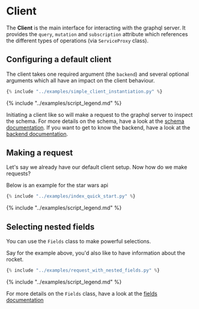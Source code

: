# Client

The **Client** is the main interface for interacting with the graphql server. It provides the `query`, `mutation`
and `subscription` attribute which references the different types of operations (via `ServiceProxy` class).

## Configuring a default client

The client takes one required argument (the `backend`) and several optional arguments which all have an impact on the
client behaviour.

```python 
{% include "../examples/simple_client_instantiation.py" %}
```

{% include "../examples/script_legend.md" %}

Initiating a client like so will make a request to the graphql server to inspect the schema. For more details on the
schema, have a look at the [schema documentation](./schema.md). If you want to get to know the backend, have a look at
the [backend documentation](./backend.md).

## Making a request

Let's say we already have our default client setup. Now how do we make requests?

Below is an example for the star wars api

```python 
{% include "../examples/index_quick_start.py" %}
```

{% include "../examples/script_legend.md" %}

## Selecting nested fields

You can use the `Fields` class to make powerful selections.

Say for the example above, you'd also like to have information about the rocket.

```python 
{% include "../examples/request_with_nested_fields.py" %}
```

{% include "../examples/script_legend.md" %}

For more details on the `Fields` class, have a look at the [fields documentation](./fields.md)